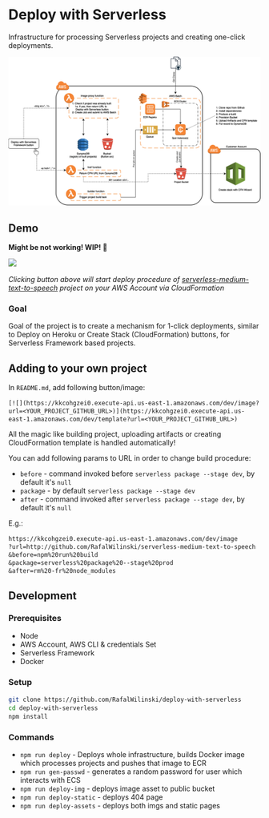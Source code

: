 # Deploy with Serverless

Infrastructure for processing Serverless projects and creating one-click deployments.

![Infra](assets/infra_v2.png?raw=true "Infrastructure Overview")

## Demo
**Might be not working! WIP! 🙈**

[![](https://kkcohgzei0.execute-api.us-east-1.amazonaws.com/dev/image?url=https://github.com/RafalWilinski/serverless-medium-text-to-speech)](https://kkcohgzei0.execute-api.us-east-1.amazonaws.com/dev/template?url=http://github.com/RafalWilinski/serverless-medium-text-to-speech)


*Clicking button above will start deploy procedure of [serverless-medium-text-to-speech](https://github.com/RafalWilinski/serverless-medium-text-to-speech) project on your AWS Account via CloudFormation*

### Goal
Goal of the project is to create a mechanism for 1-click deployments, similar to Deploy on Heroku or Create Stack (CloudFormation) buttons, for Serverless Framework based projects. 

## Adding to your own project
In `README.md`, add following button/image:
```
[![](https://kkcohgzei0.execute-api.us-east-1.amazonaws.com/dev/image?url=<YOUR_PROJECT_GITHUB_URL>)](https://kkcohgzei0.execute-api.us-east-1.amazonaws.com/dev/template?url=<YOUR_PROJECT_GITHUB_URL>)
```

All the magic like building project, uploading artifacts or creating CloudFormation template is handled automatically!

You can add following params to URL in order to change build procedure:
- `before` - command invoked before `serverless package --stage dev`, by default it's `null`
- `package` - by default `serverless package --stage dev`
- `after` - command invoked after `serverless package --stage dev`, by default it's `null`

E.g.:
```url
https://kkcohgzei0.execute-api.us-east-1.amazonaws.com/dev/image
?url=http://github.com/RafalWilinski/serverless-medium-text-to-speech
&before=npm%20run%20build
&package=serverless%20package%20--stage%20prod
&after=rm%20-fr%20node_modules
```

## Development
### Prerequisites
 - Node
 - AWS Account, AWS CLI & credentials Set
 - Serverless Framework
 - Docker

### Setup
```bash
git clone https://github.com/RafalWilinski/deploy-with-serverless
cd deploy-with-serverless
npm install
```

### Commands
 - `npm run deploy` - Deploys whole infrastructure, builds Docker image which processes projects and pushes that image to ECR
 - `npm run gen-passwd` - generates a random password for user which interacts with ECS
 - `npm run deploy-img` - deploys image asset to public bucket
 - `npm run deploy-static` - deploys 404 page
 - `npm run deploy-assets` - deploys both imgs and static pages
 

